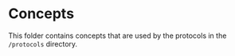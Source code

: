# Concepts

This folder contains concepts that are used by the protocols in the `/protocols` directory.
